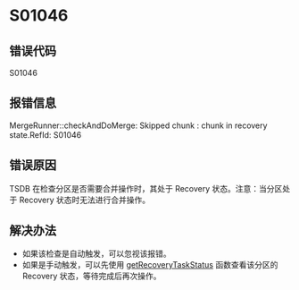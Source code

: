# S01046

## 错误代码

S01046

## 报错信息

MergeRunner::checkAndDoMerge: Skipped chunk <cid>: chunk in recovery
state.RefId: S01046

## 错误原因

TSDB 在检查分区是否需要合并操作时，其处于 Recovery 状态。注意：当分区处于 Recovery 状态时无法进行合并操作。

## 解决办法

* 如果该检查是自动触发，可以忽视该报错。
* 如果是手动触发，可以先使用 [getRecoveryTaskStatus](../funcs/g/getRecoveryTaskStatus.html) 函数查看该分区的 Recovery 状态，等待完成后再次操作。

